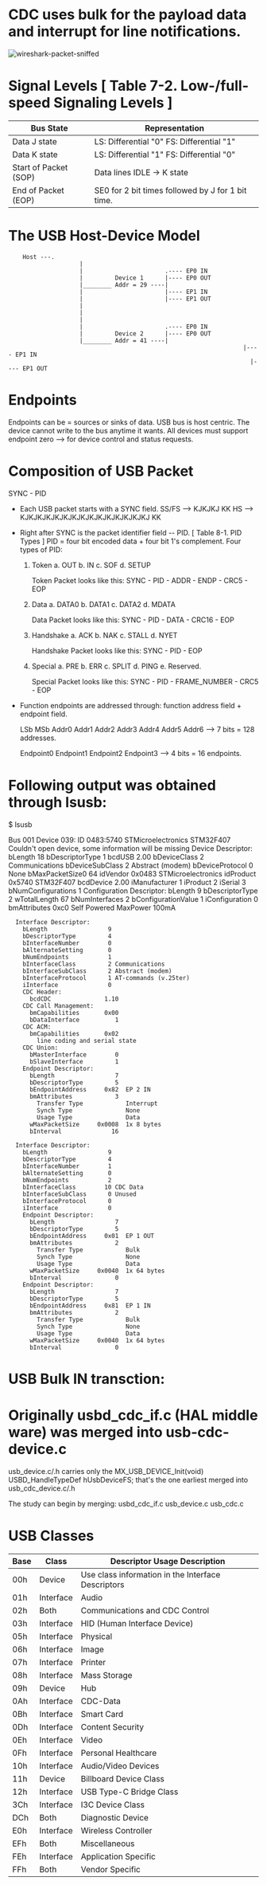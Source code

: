 # CDC uses bulk for the payload data and interrupt for line notifications. 
![wireshark-packet-sniffed](./media/wireshark-packet-sniffing.png)


# Signal Levels [ Table 7-2. Low-/full-speed Signaling Levels ]
| Bus State                           | Representation                                    | 
|------------------------------------ | ------------------------------------------------- |
| Data J state                        | LS: Differential "0"    FS: Differential "1"      |
| Data K state                        | LS: Differential "1"    FS: Differential "0"      |
| Start of Packet (SOP)               | Data lines IDLE -> K state                        |
| End of Packet (EOP)                 | SE0 for 2 bit times followed by J for 1 bit time. |

# The USB Host-Device Model
```
	Host ---.
					|
					|                       .---- EP0 IN
					|         Device 1      |---- EP0 OUT
					|________ Addr = 29 ----|
					|                       |---- EP1 IN
					|                       |---- EP1 OUT
					|
					|
					|
					|                       .---- EP0 IN   
					|         Device 2      |---- EP0 OUT
					|________ Addr = 41 ----|
																  |---- EP1 IN
																	|---- EP1 OUT
```

# Endpoints
Endpoints can be = sources or sinks of data. 
USB bus is host centric. The device cannot write to the bus anytime it wants.
All devices must support endpoint zero --> for device control and status requests.



# Composition of USB Packet 

  SYNC - PID 
  - Each USB packet starts with a SYNC field.
      SS/FS --> KJKJKJ KK 
      HS    --> KJKJKJKJKJKJKJKJKJKJKJKJKJKJKJ KK

  - Right after SYNC is the packet identifier field -- PID. [ Table 8-1. PID Types ] 
      PID = four bit encoded data + four bit 1's complement. 
      Four types of PID:
      1. Token
         a. OUT
         b. IN
         c. SOF
         d. SETUP

         Token Packet looks like this:
         SYNC - PID - ADDR - ENDP - CRC5 - EOP

      2. Data
         a. DATA0 
         b. DATA1
         c. DATA2
         d. MDATA

         Data Packet looks like this:
         SYNC - PID - DATA - CRC16 - EOP

      3. Handshake
         a. ACK
         b. NAK
         c. STALL
         d. NYET

         Handshake Packet looks like this:
         SYNC - PID - EOP

      4. Special 
         a. PRE
         b. ERR
         c. SPLIT
         d. PING
         e. Reserved.

         Special Packet looks like this:
         SYNC - PID - FRAME_NUMBER - CRC5 - EOP

  - Function endpoints are addressed through: function address field + endpoint field. 

    LSb                                 MSb
    Addr0 Addr1 Addr2 Addr3 Addr4 Addr5 Addr6 --> 7 bits = 128 addresses.

    Endpoint0 Endpoint1 Endpoint2 Endpoint3 --> 4 bits = 16 endpoints.

    







  
  


# Following output was obtained through lsusb:

  $ lsusb

  >
  Bus 001 Device 039: ID 0483:5740 STMicroelectronics STM32F407
  Couldn't open device, some information will be missing
  Device Descriptor:
    bLength                18
    bDescriptorType         1
    bcdUSB               2.00
    bDeviceClass            2 Communications
    bDeviceSubClass         2 Abstract (modem)
    bDeviceProtocol         0 None
    bMaxPacketSize0        64
    idVendor           0x0483 STMicroelectronics
    idProduct          0x5740 STM32F407
    bcdDevice            2.00
    iManufacturer           1 
    iProduct                2 
    iSerial                 3 
    bNumConfigurations      1
    Configuration Descriptor:
      bLength                 9
      bDescriptorType         2
      wTotalLength           67
      bNumInterfaces          2
      bConfigurationValue     1
      iConfiguration          0 
      bmAttributes         0xc0
        Self Powered
      MaxPower              100mA

      Interface Descriptor:
        bLength                 9
        bDescriptorType         4
        bInterfaceNumber        0
        bAlternateSetting       0
        bNumEndpoints           1
        bInterfaceClass         2 Communications
        bInterfaceSubClass      2 Abstract (modem)
        bInterfaceProtocol      1 AT-commands (v.25ter)
        iInterface              0 
        CDC Header:
          bcdCDC               1.10
        CDC Call Management:
          bmCapabilities       0x00
          bDataInterface          1
        CDC ACM:
          bmCapabilities       0x02
            line coding and serial state
        CDC Union:
          bMasterInterface        0
          bSlaveInterface         1 
        Endpoint Descriptor:
          bLength                 7
          bDescriptorType         5
          bEndpointAddress     0x82  EP 2 IN
          bmAttributes            3
            Transfer Type            Interrupt
            Synch Type               None
            Usage Type               Data
          wMaxPacketSize     0x0008  1x 8 bytes
          bInterval              16

      Interface Descriptor:
        bLength                 9
        bDescriptorType         4
        bInterfaceNumber        1
        bAlternateSetting       0
        bNumEndpoints           2
        bInterfaceClass        10 CDC Data
        bInterfaceSubClass      0 Unused
        bInterfaceProtocol      0 
        iInterface              0 
        Endpoint Descriptor:
          bLength                 7
          bDescriptorType         5
          bEndpointAddress     0x01  EP 1 OUT
          bmAttributes            2
            Transfer Type            Bulk
            Synch Type               None
            Usage Type               Data
          wMaxPacketSize     0x0040  1x 64 bytes
          bInterval               0
        Endpoint Descriptor:
          bLength                 7
          bDescriptorType         5
          bEndpointAddress     0x81  EP 1 IN
          bmAttributes            2
            Transfer Type            Bulk
            Synch Type               None
            Usage Type               Data
          wMaxPacketSize     0x0040  1x 64 bytes
          bInterval               0

# USB Bulk IN transction:




# Originally usbd_cdc_if.c (HAL middle ware) was merged into usb-cdc-device.c

usb_device.c/.h carries only 
    the MX_USB_DEVICE_Init(void) 
    USBD_HandleTypeDef hUsbDeviceFS;
  that's the one earliest merged into usb_cdc_device.c/.h


The study can begin by merging:
  usbd_cdc_if.c
  usb_device.c
  usb_cdc.c

# USB Classes
| Base | Class      | Descriptor Usage Description                       |
|------|------------|----------------------------------------------------|
| 00h  | Device     | Use class information in the Interface Descriptors |
| 01h  | Interface  | Audio                                              |
| 02h  | Both       | Communications and CDC Control                     |
| 03h  | Interface  | HID (Human Interface Device)                       |
| 05h  | Interface  | Physical                                           |
| 06h  | Interface  | Image                                              |
| 07h  | Interface  | Printer                                            |
| 08h  | Interface  | Mass Storage                                       |
| 09h  | Device     | Hub                                                |
| 0Ah  | Interface  | CDC-Data                                           |
| 0Bh  | Interface  | Smart Card                                         |
| 0Dh  | Interface  | Content Security                                   |
| 0Eh  | Interface  | Video                                              |
| 0Fh  | Interface  | Personal Healthcare                                |
| 10h  | Interface  | Audio/Video Devices                                |
| 11h  | Device     | Billboard Device Class                             |
| 12h  | Interface  | USB Type-C Bridge Class                            |
| 3Ch   | Interface  | I3C Device Class                                   |
| DCh  | Both       | Diagnostic Device                                  |
| E0h  | Interface  | Wireless Controller                                |
| EFh  | Both       | Miscellaneous                                      |
| FEh  | Interface  | Application Specific                               |
| FFh  | Both       | Vendor Specific                                    |





